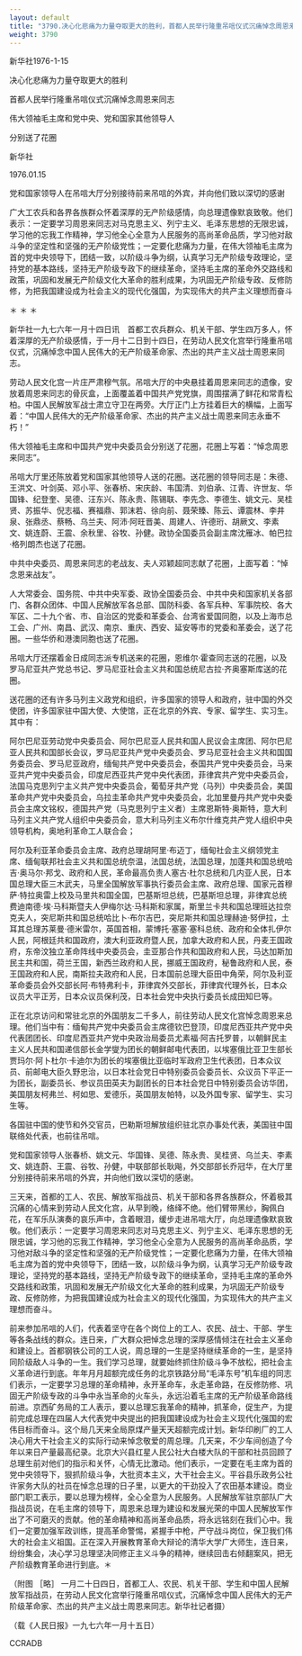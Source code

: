```yaml
---
layout: default
title: "3790.决心化悲痛为力量夺取更大的胜利，首都人民举行隆重吊唁仪式沉痛悼念周恩来同志，伟大领袖毛主席和党中央、党和国家其它领导人分别送了花圈"
weight: 3790
---
```


新华社1976-1-15

决心化悲痛为力量夺取更大的胜利

首都人民举行隆重吊唁仪式沉痛悼念周恩来同志

伟大领袖毛主席和党中央、党和国家其他领导人

分别送了花圈

新华社

1976.01.15

党和国家领导人在吊唁大厅分别接待前来吊唁的外宾，并向他们致以深切的感谢

广大工农兵和各界各族群众怀着深厚的无产阶级感情，向总理遗像默哀致敬。他们表示：一定要学习周恩来同志对马克思主义、列宁主义、毛泽东思想的无限忠诚，学习他的忘我工作精神，学习他全心全意为人民服务的高尚革命品质，学习他对敌斗争的坚定性和坚强的无产阶级党性；一定要化悲痛为力量，在伟大领袖毛主席为首的党中央领导下，团结一致，以阶级斗争为纲，认真学习无产阶级专政理论，坚持党的基本路线，坚持无产阶级专政下的继续革命，坚持毛主席的革命外交路线和政策，巩固和发展无产阶级文化大革命的胜利成果，为巩固无产阶级专政、反修防修，为把我国建设成为社会主义的现代化强国，为实现伟大的共产主义理想而奋斗

＊                ＊                ＊

新华社一九七六年一月十四日讯　首都工农兵群众、机关干部、学生四万多人，怀着深厚的无产阶级感情，于一月十二日到十四日，在劳动人民文化宫举行隆重吊唁仪式，沉痛悼念中国人民伟大的无产阶级革命家、杰出的共产主义战士周恩来同志。

劳动人民文化宫一片庄严肃穆气氛。吊唁大厅的中央悬挂着周恩来同志的遗像，安放着周恩来同志的骨灰盒，上面覆盖着中国共产党党旗，周围摆满了鲜花和常青松柏。中国人民解放军战士肃立守卫在两旁。大厅正门上方挂着巨大的横幅，上面写着：“中国人民伟大的无产阶级革命家、杰出的共产主义战士周恩来同志永垂不朽！”

伟大领袖毛主席和中国共产党中央委员会分别送了花圈，花圈上写着：“悼念周恩来同志”。

吊唁大厅里还陈放着党和国家其他领导人送的花圈。送花圈的领导同志是：朱德、王洪文、叶剑英、邓小平、张春桥、宋庆龄、韦国清、刘伯承、江青、许世友、华国锋、纪登奎、吴德、汪东兴、陈永贵、陈锡联、李先念、李德生、姚文元、吴桂贤、苏振华、倪志福、赛福鼎、郭沫若、徐向前、聂荣臻、陈云、谭震林、李井泉、张鼎丞、蔡畅、乌兰夫、阿沛·阿旺晋美、周建人、许德珩、胡厥文、李素文、姚连蔚、王震、余秋里、谷牧、孙健。政协全国委员会副主席沈雁冰、帕巴拉·格列朗杰也送了花圈。

中共中央委员、周恩来同志的老战友、夫人邓颖超同志献了花圈，上面写着：“悼念恩来战友”。

人大常委会、国务院、中共中央军委、政协全国委员会、中共中央和国家机关各部门、各群众团体、中国人民解放军各总部、国防科委、各军兵种、军事院校、各大军区、二十九个省、市、自治区的党委和革委会、台湾省爱国同胞，以及上海市总工会、广州、南昌、武汉、南京、重庆、西安、延安等市的党委和革委会，送了花圈。一些华侨和港澳同胞也送了花圈。

吊唁大厅还摆着金日成同志派专机送来的花圈，恩维尔·霍查同志送的花圈，以及罗马尼亚共产党总书记、罗马尼亚社会主义共和国总统尼古拉·齐奥塞斯库送的花圈。

送花圈的还有许多马列主义政党和组织，许多国家的领导人和政府，驻中国的外交使团，许多国家驻中国大使、大使馆，正在北京的外宾、专家、留学生、实习生。其中有：

阿尔巴尼亚劳动党中央委员会、阿尔巴尼亚人民共和国人民议会主席团、阿尔巴尼亚人民共和国部长会议，罗马尼亚共产党中央委员会、罗马尼亚社会主义共和国国务委员会、罗马尼亚政府，缅甸共产党中央委员会，泰国共产党中央委员会，马来亚共产党中央委员会，印度尼西亚共产党中央代表团，菲律宾共产党中央委员会，法国马克思列宁主义共产党中央委员会，葡萄牙共产党（马列）中央委员会，美国革命共产党中央委员会，乌拉圭革命共产党中央委员会，北加里曼丹共产党中央委员会主席文铭权，德国共产党（马克思列宁主义者）主席恩斯特·奥斯特，意大利马列主义共产党人组织中央委员会，意大利马列主义布尔什维克共产党人组织中央领导机构，奥地利革命工人联合会；

阿尔及利亚革命委员会主席、政府总理胡阿里·布迈丁，缅甸社会主义纲领党主席、缅甸联邦社会主义共和国总统奈温，法国总统，法国总理，加蓬共和国总统哈吉·奥马尔·邦戈、政府和人民，革命最高负责人塞古·杜尔总统和几内亚人民，日本国总理大臣三木武夫，马里全国解放军事执行委员会主席、政府总理、国家元首穆萨·特拉奥雷上校及马里共和国全国，巴基斯坦总统，巴基斯坦总理，非律宾总统费迪南德·埃·马科斯暨夫人伊梅尔达·马科斯和家属，斯里兰卡共和国总理班达拉奈克夫人，突尼斯共和国总统哈比卜·布尔吉巴，突尼斯共和国总理赫迪·努伊拉，土耳其总理苏莱曼·德米雷尔，英国首相，蒙博托·塞塞·塞科总统、政府和全体扎伊尔人民，阿根廷共和国政府，澳大利亚政府暨人民，加拿大政府和人民，丹麦王国政府，东帝汶独立革命阵线中央委员会，圭亚那合作共和国政府和人民，马达加斯加民主共和国，荷兰王国，新西兰政府和人民，挪威王国政府，秘鲁政府和人民，泰王国政府和人民，南斯拉夫政府和人民，日本国前总理大臣田中角荣，阿尔及利亚革命委员会外交部长阿·布特弗利卡，菲律宾外交部长，菲律宾代理外长，日本众议员大平正芳，日本众议员保利茂，日本社会党中央执行委员长成田知巳等。

正在北京访问和常驻北京的外国朋友二千多人，前往劳动人民文化宫悼念周恩来总理。他们当中有：缅甸共产党中央委员会主席德钦巴登顶，印度尼西亚共产党中央代表团团长、印度尼西亚共产党中央政治局委员尤素福·阿吉托罗普，以朝鲜民主主义人民共和国递信部长金学燮为团长的朝鲜邮电代表团，以埃塞俄比亚卫生部长贾玛尔·阿卜杜尔·卡迪尔为团长的埃塞俄比亚临时军政府卫生代表团，日本众议员、前邮电大臣久野忠治，以日本社会党日中特别委员会委员长、众议员下平正一为团长，副委员长、参议员田英夫为副团长的日本社会党日中特别委员会访华团，美国朋友柯弗兰、柯如思、爱德乐，英国朋友帕特，以及外国专家、留学生、实习生等。

各国驻中国的使节和外交官员，巴勒斯坦解放组织驻北京办事处代表，美国驻中国联络处代表，也前往吊唁。

党和国家领导人张春桥、姚文元、华国锋、吴德、陈永贵、吴桂贤、乌兰夫、李素文、姚连蔚、王震、谷牧、孙健，中联部部长耿飚，外交部部长乔冠华，在大厅里分别接待前来吊唁的外宾，并向他们致以深切的感谢。

三天来，首都的工人、农民、解放军指战员、机关干部和各界各族群众，怀着极其沉痛的心情来到劳动人民文化宫，从早到晚，络绎不绝。他们臂带黑纱，胸佩白花，在军乐队演奏的哀乐声中，含着眼泪，缓步走进吊唁大厅，向总理遗像默哀致敬。他们表示：一定要学习周恩来同志对马克思主义、列宁主义、毛泽东思想的无限忠诚，学习他的忘我工作精神，学习他全心全意为人民服务的高尚革命品质，学习他对敌斗争的坚定性和坚强的无产阶级党性；一定要化悲痛为力量，在伟大领袖毛主席为首的党中央领导下，团结一致，以阶级斗争为纲，认真学习无产阶级专政理论，坚持党的基本路线，坚持无产阶级专政下的继续革命，坚持毛主席的革命外交路线和政策，巩固和发展无产阶级文化大革命的胜利成果，为巩固无产阶级专政、反修防修，为把我国建设成为社会主义的现代化强国，为实现伟大的共产主义理想而奋斗。

前来参加吊唁的人们，代表着坚守在各个岗位上的工人、农民、战士、干部、学生等各条战线的群众。连日来，广大群众把悼念总理的深厚感情倾注在社会主义革命和建设上。首都钢铁公司的工人说，周总理的一生是坚持继续革命的一生，是坚持同阶级敌人斗争的一生。我们学习总理，就要始终抓住阶级斗争不放松，把社会主义革命进行到底。年年月月超额完成任务的北京铁路分局“毛泽东号”机车组的同志们表示，一定要学习总理的革命精神，永开革命车，永走革命路，在反修防修、巩固无产阶级专政的斗争中永当革命的火车头，永远沿着毛主席的无产阶级革命路线前进。京西矿务局的工人表示，要以总理忘我革命的精神，抓革命，促生产，为提前完成总理在四届人大代表党中央提出的把我国建设成为社会主义现代化强国的宏伟目标而奋斗。这个局几天来全局原煤产量天天超额完成计划。新华印刷厂的工人决心用大干社会主义的实际行动来悼念敬爱的周总理。几天来，不少车间创造了今年以来日产量最高纪录。北京大兴县红星人民公社大白楼大队的干部和社员回顾了总理生前对他们的指示和关怀，心情无比激动。他们表示，一定要在毛主席为首的党中央领导下，狠抓阶级斗争，大批资本主义，大干社会主义。平谷县乐政务公社许家务大队的社员在悼念总理的日子里，以更大的干劲投入了农田基本建设。商业部门职工表示，要以总理为榜样，全心全意为人民服务。人民解放军驻京部队广大指战员说，在毛主席的领导下，周恩来总理为建设和发展光荣的中国人民解放军作出了不可磨灭的贡献。他的革命精神和高尚革命品质，将永远铭刻在我们心中。我们一定要加强军政训练，提高革命警惕，紧握手中枪，严守战斗岗位，保卫我们伟大的社会主义祖国。正在深入开展教育革命大辩论的清华大学广大师生，连日来，纷纷集会，决心学习总理坚决同修正主义斗争的精神，继续回击右倾翻案风，把无产阶级教育革命进行到底。＊

（附图  ［略］  一月二十日四日，首都工人、农民、机关干部、学生和中国人民解放军指战员，在劳动人民文化宫举行隆重吊唁仪式，沉痛悼念中国人民伟大的无产阶级革命家、杰出的共产主义战士周恩来同志。新华社记者摄）

（载《人民日报》一九七六年一月十五日）

CCRADB

